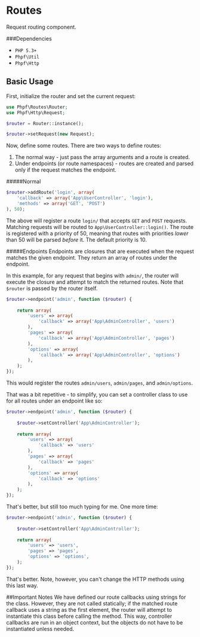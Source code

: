 Routes
======

Request routing component.


###Dependencies
 * `PHP 5.3+`
 * `Phpf\Util`
 * `Phpf\Http`
 

## Basic Usage

First, initialize the router and set the current request:
```php
use Phpf\Routes\Router;
use Phpf\Http\Request;

$router = Router::instance();

$router->setRequest(new Request);
```

Now, define some routes. There are two ways to define routes:

 1. The normal way - just pass the array arguments and a route is created.
 2. Under endpoints (or route namespaces) - routes are created and parsed only if the request matches the endpoint.

#####Normal
```php
$router->addRoute('login', array(
	'callback' => array('App\UserController', 'login'), 
	'methods' => array('GET', 'POST')
), 50);
```

The above will register a route `login/` that accepts `GET` and `POST` requests. Matching requests will be routed to `App\UserController::login()`. The route is registered with a priority of 50, meaning that routes with priorities _lower_ than 50 will be parsed _before_ it. The default priority is 10.


#####Endpoints
Endpoints are closures that are executed when the request matches the given endpoint. They return an array of routes under the endpoint.

In this example, for any request that begins with `admin/`, the router will execute the closure and attempt to match the returned routes. Note that `$router` is passed by the router itself. 
```php
$router->endpoint('admin', function ($router) {
	
	return array(
		'users' => array(
			'callback' => array('App\AdminController', 'users')
		),
		'pages' => array(
			'callback' => array('App\AdminController', 'pages')
		),
		'options' => array(
			'callback' => array('App\AdminController', 'options')
		),
	);
});
```

This would register the routes `admin/users`, `admin/pages`, and `admin/options`. 

That was a bit repetitive - to simplify, you can set a controller class to use for all routes under an endpoint like so:
```php
$router->endpoint('admin', function ($router) {
	
	$router->setController('App\AdminController');
	
	return array(
		'users' => array(
			'callback' => 'users'
		),
		'pages' => array(
			'callback' => 'pages'
		),
		'options' => array(
			'callback' => 'options'
		),
	);
});
```

That's better, but still too much typing for me. One more time:
```php
$router->endpoint('admin', function ($router) {
	
	$router->setController('App\AdminController');
	
	return array(
		'users' => 'users',
		'pages' => 'pages',
		'options' => 'options',
	);
});
```

That's better. Note, however, you can't change the HTTP methods using this last way.

##Important Notes
We have defined our route callbacks using strings for the class. However, they are not called statically; if the matched route callback uses a string as the first element, the router will attempt to instantiate this class before calling the method. This way, controller callbacks are run in an object context, but the objects do not have to be instantiated unless needed.

